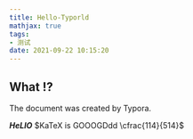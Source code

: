```yaml
---
title: Hello-Typorld
mathjax: true
tags: 
- 测试
date: 2021-09-22 10:15:20
---
```

## What !?

The document was created by Typora.  

__*HeLlO*__ $KaTeX is GOOOGDdd \cfrac{114}{514}$

